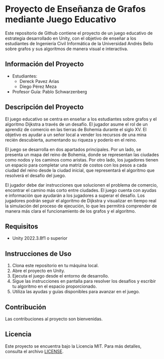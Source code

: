 # Proyecto de Enseñanza de Grafos mediante Juego Educativo

Este repositorio de Github contiene el proyecto de un juego educativo de estrategia desarrollado en Unity, con el objetivo de enseñar a los estudiantes de Ingeniería Civil Informática de la Universidad Andrés Bello sobre grafos y sus algoritmos de manera visual e interactiva.

## Información del Proyecto

- Estudiantes:
    - Dereck Pavez Arias
    - Diego Pérez Meza
- Profesor Guía: Pablo Schwarzenberg

## Descripción del Proyecto

El juego educativo se centra en enseñar a los estudiantes sobre grafos y el algoritmo Dijkstra a través de un desafío. El jugador asume el rol de un aprendiz de comercio en las tierras de Bohemia durante el siglo XV. El objetivo es ayudar a un señor local a vender los recursos de una mina recién descubierta, aumentando su riqueza y poderío en el reino.

El juego se desarrolla en dos apartados principales. Por un lado, se presenta un mapa del reino de Bohemia, donde se representan las ciudades como nodos y los caminos como aristas. Por otro lado, los jugadores tienen un espacio para completar una matriz de costos con los pesos a cada ciudad del reino desde la ciudad inicial, que representará el algoritmo que resolverá el desafío del juego.

El jugador debe dar instrucciones que solucionen el problema de comercio, encontrar el camino más corto entre ciudades. El juego cuenta con ayudas e información que ayudarán a los jugadores a superar el desafío. Los jugadores podrán seguir el algoritmo de Dijkstra y visualizar en tiempo real la simulación del proceso de ejecución, lo que les permitirá comprender de manera más clara el funcionamiento de los grafos y el algoritmo.

## Requisitos

- Unity 2022.3.8f1 o superior

## Instrucciones de Uso

1. Clona este repositorio en tu máquina local.
2. Abre el proyecto en Unity.
3. Ejecuta el juego desde el entorno de desarrollo.
4. Sigue las instrucciones en pantalla para resolver los desafíos y escribir tu algoritmo en el espacio proporcionado.
5. Utiliza las ayudas y guías disponibles para avanzar en el juego.

## Contribución

Las contribuciones al proyecto son bienvenidas.

## Licencia

Este proyecto se encuentra bajo la Licencia MIT. Para más detalles, consulta el archivo [LICENSE](LICENSE).